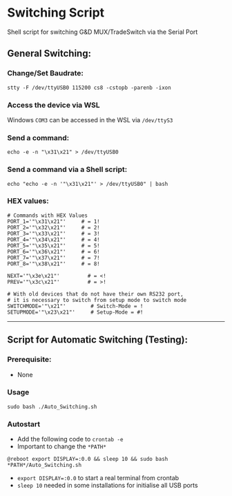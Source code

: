# Switching Script
Shell script for switching G&D MUX/TradeSwitch via the Serial Port 

## General Switching:

### Change/Set Baudrate:
```
stty -F /dev/ttyUSB0 115200 cs8 -cstopb -parenb -ixon
```

### Access the device via WSL
Windows ```COM3``` can be accessed in the WSL via ```/dev/ttyS3```

### Send a command:
```
echo -e -n "\x31\x21" > /dev/ttyUSB0
```

### Send a command via a Shell script:
```
echo "echo -e -n '"\x31\x21"' > /dev/ttyUSB0" | bash
```

### HEX values:
```
# Commands with HEX Values
PORT_1='"\x31\x21"'     # = 1!
PORT_2='"\x32\x21"'     # = 2!
PORT_3='"\x33\x21"'     # = 3!
PORT_4='"\x34\x21"'     # = 4!
PORT_5='"\x35\x21"'     # = 5!
PORT_6='"\x36\x21"'     # = 6!
PORT_7='"\x37\x21"'     # = 7!
PORT_8='"\x38\x21"'     # = 8!

NEXT='"\x3e\x21"'         # = <!
PREV='"\x3c\x21"'         # = >!

# With old devices that do not have their own RS232 port,
# it is necessary to switch from setup mode to switch mode
SWITCHMODE='"\x21"'        # Switch-Mode = !
SETUPMODE='"\x23\x21"'     # Setup-Mode = #!
```

-------------

## Script for Automatic Switching (Testing):

### Prerequisite:
- None

### Usage
```
sudo bash ./Auto_Switching.sh
```

### Autostart
- Add the following code to ``crontab -e``
- Important to change the ``*PATH*``
```
@reboot export DISPLAY=:0.0 && sleep 10 && sudo bash *PATH*/Auto_Switching.sh
```
- ``export DISPLAY=:0.0`` to start a real terminal from crontab 
- ``sleep 10`` needed in some installations for initialise all USB ports 

